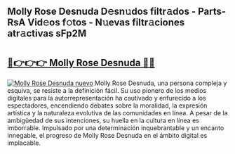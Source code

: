 ## Molly Rose Desnuda D𝚎sn𝚞dos filtr𝚊dos - Parts-RsA Vid𝚎os f𝚘tos - N𝚞evas filtr𝚊ciones atr𝚊ctivas sFp2M

# <h2><a href="http://mb02euv.tromn.icu/?c=Molly+Rose+Desnuda">🔗👉👉👉 Molly Rose Desnuda 🔗🔗</a></h2>

[![Molly Rose Desnuda nuevo](https://i.imgur.com/pEAQMta.gif)](http://mb02euv.tromn.icu/?c=Molly+Rose+Desnuda)
Molly Rose Desnuda, una persona compleja y esquiva, se resiste a la definición fácil. Su uso pionero de los medios digitales para la autorrepresentación ha cautivado y enfurecido a los espectadores, encendiendo debates sobre la moralidad, la expresión artística y la naturaleza evolutiva de las comunidades en línea. A pesar de la ambigüedad de sus intenciones, su huella en la cultura en línea es imborrable. Impulsado por una determinación inquebrantable y un encanto innegable, el progreso de Molly Rose Desnuda en el ámbito digital es implacable.
